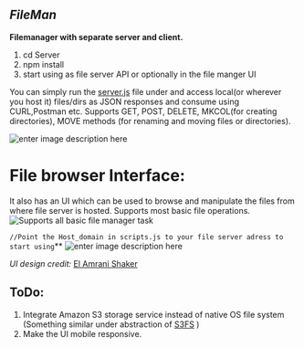 
## *FileMan*


**Filemanager with separate server and client.**

 1. cd Server
 2. npm install
 3. start using as file server API or optionally in the file manger UI

You can simply run the [server.js](https://github.com/IamSAL/FileMan/blob/main/Server/server.js) file under and access local(or wherever you host it) files/dirs as JSON responses and consume using CURL,Postman etc. Supports GET, POST, DELETE, MKCOL(for creating directories), MOVE methods (for renaming and moving files or directories).

![enter image description here](https://lh3.googleusercontent.com/58efq62uYkyAFDvkzv23aq3P9ZHm9ldPyeazBUI6dCCGFl5uRGY8ynWtLTqc_ajZ6YbHb7W4Ean5wjAAfPvPrBNr0Q_qek6cn4iNL_NptiKHEQ1PSXpAdO8DYRS5N7Jniln4ATnCdgYo91sYeEtX3ieT9K6_eEEQmB3e2dUO0e3BdHEzv2aJQhljPNVmVwznEzAM5vimQ1Vckb9pzE05a-swCVka2TRMKOgF_A9Lzke8D4Ykv-g8g4y32AqXI3oFkox1nQH_EVX7IIUKw-q4rQp6UeRw6mJ1Ty_VBqYQa_Rimte_KcFH6Ch85URXfjYRFwy8enn1VFuc_HmGoOroTzno5ittVfWTskpLCdkwZ0bWfRZ0TTAZOzACJHtRsNXkZHapoXrTbNC5PXY4toAyv5k65YAxY498RZNLet2G3HsHT8egUczr8QwbsdV1SpuUQVBYtAq5Ay71OYcKt0mtrjqXyc7WnDQGYsk9h3HIMArFzrYT7EIumYf19D2wT5sSNtEYYA6dOnA5YAd3azaFahXCoU49AjhLkd09FZjM83_LKxd4lHFH2Seq4axv5ldWPujbkGejxx02mTbauqGp-t7_J02OXE01V7lUL6qeF7dG2033I4sHhRtr_7Fl9bpve49FJdOFXnrYDFQw9VBbHWtZEz9mtEffJWBd01jHsXJKG_QnAedMaiSDcDs2hvw=w875-h663-no?authuser=0)


# File browser Interface:



It also has an UI which can be used to browse and manipulate the files from where file server is hosted. Supports most basic file operations.
![Supports all basic file manager task](https://lh3.googleusercontent.com/v6ydI7aQnTraT4qn5fC8V3KxsTYY54q6pAsAjDyItqwsEDhEz76Q9pgniEj60DpPRVNG0IwVbJrD2WhcBzCRheAgJycjv13-WwnLcQljHxO9VyYG4wk2t8F_L8kCT0HeqgOu5FftmNERRUhtWh-1GVFNn4RaPQrzU6zeoUCb7r7RD-U3Fu6QY9ilLNUTvRWYNJSehCD9BNzng1jkQqyoQgWmgYA5iTnO8P7Fqc2mBLrrKYR2PEb9gWlno28_tnGG-w945bfcZY9N3peP2YwTt-iezk3YrNeSTmSz1-b-VKATNbLxguRgjXkAIA1IzY7nB4hJHuZPPAyqgoo8BQVftj9wSwV4Zf8995moNFloXWnYvvvrJ7ydghzcariRQnxJbruNqlKHi9qaRpCn1YIOLjb9Tl2RU1gC3Rs-jSvy3NKIJOzAyi3ieKmgCAWp1Fl8B0wxEDkAnFl8Vi0qqpWwc9n-Lp0V2HSOXMQ49zaduMTOT2pg5i4lHsuhh3uEpoknmlyr3OuuxurjxweziqwjdPMQgE39LKmzwB4v7XrIVMKPKOpdcuEk0M2wchiaEqAyPPM1k7VtMhTRosz002XHDh2NOIh8hZ9VorCPP9ER1xsIOUKD5Ej7UUfz8awe9V8yMlTyHRG59ZCjKU4l2BIB7czvlU2NOOHLnuZFlBbs862ETvbWQcoRiBmznlnDDSw=w1348-h655-no?authuser=0)


`//Point the Host_domain in scripts.js to your file server adress to start using`**
![enter image description here](https://lh3.googleusercontent.com/-CEa-4KKAUmlABbMd6qJrRlLNJzfHAXodRqT-KYLIhHRCOAqboZSsKfk6z3TCJW-KaKCu8Ju9HI74xGiyHeUQfCX342OkYiMdisgocC3iDLei1RvdjYWnc3MbHeKcfNABS7WoHcFo-CgR_ZQL9T6aINISz6gXf_RiAvnOEqwR99jz0-VxLM1v2PGA1VKTFWZnaB06W4B1zJaNtqUv2f-M_55TaMZOaN0Zj8EY-8-JipdzISeI0zftUNAp-RcSH3Fzw63Hb1y4f132_S851PLocLu7djy0bpFwFQr6cAAy_ubyp2TJggHadWir-zi575lsdVzwj9nWSZd317pCpJbF7_sWS3uf54ozr5t_64x_FXS7fIgN9bYAB-gL1sF_pd3LkJSHR9MwDUEtRgZ8Lt5f6yJ44ba3uRwmpyjEppkOkhP-CWdJjBpkOV4NeGA5Qv0wlLFoCE_2Sv7hwvBw5onxYIEXwX1SqhwH_N-IvV3bVKWKvWisl2l2rnBDuMS8dnU6hFnC8l9ZWsMAIjQmQPOXqyt0ZFkw1CrgOib_2Z1DCGQq82p_38EbWaoaekdWVrRzUxhRxUEHqqLMZc5bmVrq1FYhRXYXG1ZpYte4kbfvqDxVdjcVLPupHthROcBsAu8Yp3n5kDzNKTQNbiA3wkUTY5H605J23WIaaaqL-UedYosQeZU8UkxhwWiwnG9Bnc=w486-h188-no?authuser=0)

*UI design credit:* [El Amrani Shaker](https://github.com/AmraniCh)

## ToDo:

 1. Integrate Amazon S3 storage service instead of native OS file system (Something similar under abstraction of [S3FS](https://www.npmjs.com/package/s3fs) )
 2. Make the UI mobile responsive.
 
